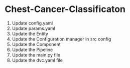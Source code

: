 # Chest-Cancer-Classificaton

1. Update config.yaml
2. Update params.yaml
3. Update the Entity
4. Update the Configuration manager in src config
5. Update the Component
6. Update the Pipeline
7. Update the main.py file
8. Update the dvc.yaml file
